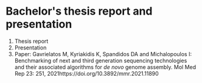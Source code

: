 # Bachelor's thesis report and presentation

1. Thesis report
2. Presentation
3. Paper: Gavrielatos M, Kyriakidis K, Spandidos DA and Michalopoulos I: Benchmarking of next and third generation sequencing technologies and their associated algorithms for *de novo* genome assembly. Mol Med Rep 23: 251, 2021https://doi.org/10.3892/mmr.2021.11890

